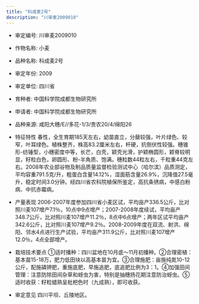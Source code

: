 ```yaml
---
title: "科成麦2号"
description: "川审麦2009010"
---
```

* 审定编号:  川审麦2009010

*  作物名称:  小麦

*  品种名称:  科成麦2号

*  审定年份:  2009

*  审定单位:  四川省

* 育种者:  中国科学院成都生物研究所

*  申请者:  中国科学院成都生物研究所

*  品种来源:  咸阳大穗/E//多花-1/3/贵农20/4/绵阳26

*  特征特性
春性，全生育期185天左右，幼苗直立，分蘖较强，叶片绿色、较窄，叶耳绿色。植株整齐，株高83.2厘米左右，杆硬，抗倒伏性较强。穗锥形-纺锤型，小穗密度中等，长芒，白壳，颖壳光滑，护颖椭圆形，颖脊较明显，籽粒白色，卵圆形、粉-半角质、饱满。穗粒数44粒左右，千粒重44克左右。2008年农业部谷物及制品质量监督检验测试中心（哈尔滨）品质测定，平均容重791.5克/升，粗蛋白含量14.12%，湿面筋含量26.9%，沉降值27.5毫升，稳定时间3.0分钟。经四川省农科院植保所鉴定，高抗条锈病，中感白粉病、中抗赤霉病。

*  产量表现
2006-2007年度参加四川省小麦区试，平均亩产336.5公斤，比对照川麦107增产7.1％，10点中9点增产；2007-2008年度续试，平均亩产348.7公斤，比对照川麦107增产11.2％，8点中6点增产；两年区试平均亩产342.6公斤，比对照川麦107增产9.2％。2008-2009年度在双流、射洪、绵阳、邻水4点进行生产试验，平均亩产311.9公斤，比对照川麦107增产12.0％，4点全部增产。

*  栽培技术要点
①适时播种：四川盆地在10月底～11月初播种。②合理密植：基本苗15-18万，肥力低田块以高基本苗为宜。③合理施肥：亩施纯氮10-12公斤，配施磷钾肥，重施底肥，早施追肥，底追肥比例为3：1。④加强田间管理：注意防除田间杂草和蚜虫为害，特别是抽穗扬花期注意防治蚜虫。⑤适时收获：籽粒蜡熟呈枇杷色时（九成熟），即可收获。

*  审定意见
四川平坝、丘陵地区。
